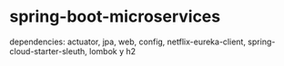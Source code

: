 # spring-boot-microservices
dependencies: actuator, jpa, web, config, netflix-eureka-client, spring-cloud-starter-sleuth, lombok y h2 
